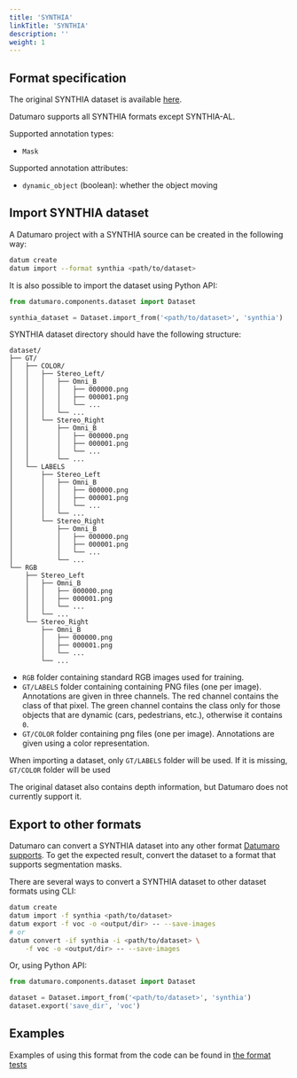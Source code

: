 ```yaml
---
title: 'SYNTHIA'
linkTitle: 'SYNTHIA'
description: ''
weight: 1
---
```


## Format specification

The original SYNTHIA dataset is available
[here](https://synthia-dataset.net).

Datumaro supports all SYNTHIA formats except SYNTHIA-AL.

Supported annotation types:
- `Mask`

Supported annotation attributes:
- `dynamic_object` (boolean): whether the object moving

## Import SYNTHIA dataset

A Datumaro project with a SYNTHIA source can be created in the following way:

```bash
datum create
datum import --format synthia <path/to/dataset>
```

It is also possible to import the dataset using Python API:

```python
from datumaro.components.dataset import Dataset

synthia_dataset = Dataset.import_from('<path/to/dataset>', 'synthia')
```

SYNTHIA dataset directory should have the following structure:

<!--lint disable fenced-code-flag-->
```
dataset/
├── GT/
│   ├── COLOR/
│   │   ├── Stereo_Left/
│   │   │   ├── Omni_B
│   │   │   │   ├── 000000.png
│   │   │   │   ├── 000001.png
│   │   │   │   └── ...
│   │   │   └── ...
│   │   └── Stereo_Right
│   │       ├── Omni_B
│   │       │   ├── 000000.png
│   │       │   ├── 000001.png
│   │       │   └── ...
│   │       └── ...
│   └── LABELS
│       ├── Stereo_Left
│       │   ├── Omni_B
│       │   │   ├── 000000.png
│       │   │   ├── 000001.png
│       │   │   └── ...
│       │   └── ...
│       └── Stereo_Right
│           ├── Omni_B
│           │   ├── 000000.png
│           │   ├── 000001.png
│           │   └── ...
│           └── ...
└── RGB
    ├── Stereo_Left
    │   ├── Omni_B
    │   │   ├── 000000.png
    │   │   ├── 000001.png
    │   │   └── ...
    │   └── ...
    └── Stereo_Right
        ├── Omni_B
        │   ├── 000000.png
        │   ├── 000001.png
        │   └── ...
        └── ...
```

- `RGB` folder containing standard RGB images used for training.
- `GT/LABELS` folder containing containing PNG files (one per image).
  Annotations are given in three channels. The red channel contains
  the class of that pixel. The green channel contains the class only
  for those objects that are dynamic (cars, pedestrians, etc.),
  otherwise it contains `0`.
- `GT/COLOR` folder containing png files (one per image).
  Annotations are given using a color representation.

When importing a dataset, only `GT/LABELS` folder will be used.
If it is missing, `GT/COLOR` folder will be used

The original dataset also contains depth information, but Datumaro
does not currently support it.


## Export to other formats

Datumaro can convert a SYNTHIA dataset into any other format [Datumaro supports](/docs/user-manual/supported_formats/).
To get the expected result, convert the dataset to a format
that supports segmentation masks.

There are several ways to convert a SYNTHIA dataset to other dataset
formats using CLI:

```bash
datum create
datum import -f synthia <path/to/dataset>
datum export -f voc -o <output/dir> -- --save-images
# or
datum convert -if synthia -i <path/to/dataset> \
    -f voc -o <output/dir> -- --save-images
```

Or, using Python API:

```python
from datumaro.components.dataset import Dataset

dataset = Dataset.import_from('<path/to/dataset>', 'synthia')
dataset.export('save_dir', 'voc')
```

## Examples

Examples of using this format from the code can be found in
[the format tests](https://github.com/openvinotoolkit/datumaro/blob/develop/tests/test_synthia_format.py)
